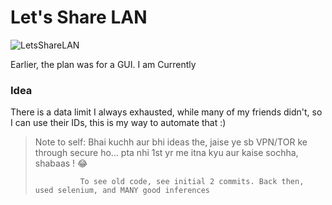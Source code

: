 # Let's Share LAN

![LetsShareLAN](https://socialify.git.ci/adi-g15/LetsShareLAN/image?description=1&descriptionEditable=A%20simpler%20and%20wider%20way%20to%20log%20in%20the%20NITP%20LAN%2C%20with%20randomly%20chosen%20IDs%20to%20distribute%20unused%20data%20to%20those%20in%20need%20&font=Inter&language=1&name=1&owner=1&pattern=Circuit%20Board&theme=Dark)

Earlier, the plan was for a GUI. I am Currently

### Idea

There is a data limit I always exhausted, while many of my friends didn't, so I can use their IDs, this is my way to automate that :)

> Note to self: Bhai kuchh aur bhi ideas the, jaise ye sb VPN/TOR ke through secure ho... pta nhi 1st yr me itna kyu aur kaise sochha, shabaas ! 😂
>
>               To see old code, see initial 2 commits. Back then, used selenium, and MANY good inferences

